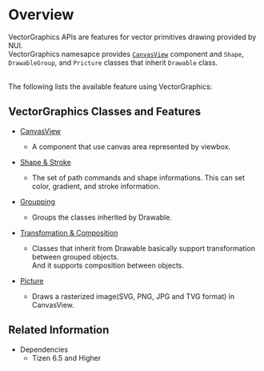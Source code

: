 # Overview

VectorGraphics APIs are features for vector primitives drawing provided by NUI.
<br>
VectorGraphics namesapce provides [`CanvasView`](./CanvasView.md) component and `Shape`, `DrawableGroup`, and `Pricture` classes that inherit `Drawable` class.

<br>
The following lists the available feature using VectorGraphics:

<br>

## VectorGraphics Classes and Features

- [CanvasView](./CanvasView.md)
  - A component that use canvas area represented by viewbox.

- [Shape & Stroke](./ShapeAndStroke.md)
  - The set of path commands and shape informations. This can set color, gradient, and stroke information.

- [Groupping](./Groupping.md)
  - Groups the classes inherited by Drawable.

- [Transfomation & Composition](./TransformationAndComposition.md)
  - Classes that inherit from Drawable basically support transformation between grouped objects.<br> And it supports composition between objects.

- [Picture](./Picture.md)
  - Draws a rasterized image(SVG, PNG, JPG and TVG format) in CanvasView.

## Related Information
- Dependencies
  -   Tizen 6.5 and Higher

